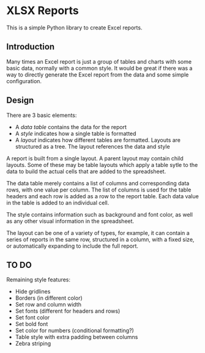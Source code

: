 # XLSX Reports

This is a simple Python library to create Excel reports.

## Introduction

Many times an Excel report is just a group of tables and charts with some
basic data, normally with a common style. It would be great if there was a way
to directly generate the Excel report from the data and some simple
configuration.

## Design

There are 3 basic elements:

* A _data table_ contains the data for the report
* A _style_ indicates how a single table is formatted
* A _layout_ indicates how different tables are formatted. Layouts are
structured as a tree. The layout references the data and style

A report is built from a single layout. A parent layout may contain child
layouts. Some of these may be table layouts which apply a table sytle to the
data to build the actual cells that are added to the spreadsheet.

The data table merely contains a list of columns and corresponding data rows,
with one value per column. The list of columns is used for the table headers
and each row is added as a row to the report table. Each data value in the
table is added to an individual cell.

The style contains information such as background and font color, as well
as any other visual information in the spreadsheet.

The layout can be one of a variety of types, for example, it can contain a
series of reports in the same row, structured in a column, with a fixed size, or
automatically expanding to include the full report.

## TO DO

Remaining style features:

  - Hide gridlines
  - Borders (in different color)
  - Set row and column width
  - Set fonts (different for headers and rows)
  - Set font color
  - Set bold font
  - Set color for numbers (conditional formatting?)
  - Table style with extra padding between columns
  - Zebra striping
